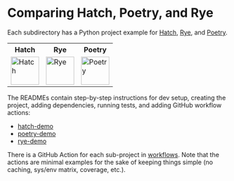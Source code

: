 # Comparing Hatch, Poetry, and Rye

Each subdirectory has a Python project example for
[Hatch](https://hatch.pypa.io/latest/),
[Rye](https://rye.astral.sh), and
[Poetry](https://python-poetry.org/).

<table>
<tr>
<th>Hatch</th><th>Rye</th><th>Poetry</th>
</tr>
<tr>
<td><a href="https://hatch.pypa.io"><img src="https://hatch.pypa.io/latest/assets/images/logo.svg" height="64px" alt="Hatch"></a></td>
<td><a href="https://rye.astral.sh"><img src="https://rye.astral.sh/static/logo.svg" height="64px" alt="Rye"></a></td>
<td><a href="https://python-poetry.org"><img src="https://python-poetry.org/images/logo-origami.svg" height="64px" alt="Poetry"></a></td>
</tr>
</table>


The READMEs contain step-by-step instructions for dev setup, creating the
project, adding dependencies, running tests, and adding GitHub workflow
actions:

* [hatch-demo](./hatch-demo/README.md)
* [poetry-demo](./poetry-demo/README.md)
* [rye-demo](./rye-demo/README.md)

There is a GitHub Action for each sub-project in [workflows](.github/workflows/).
Note that the actions are minimal examples for the sake of keeping things simple
(no caching, sys/env matrix, coverage, etc.).
